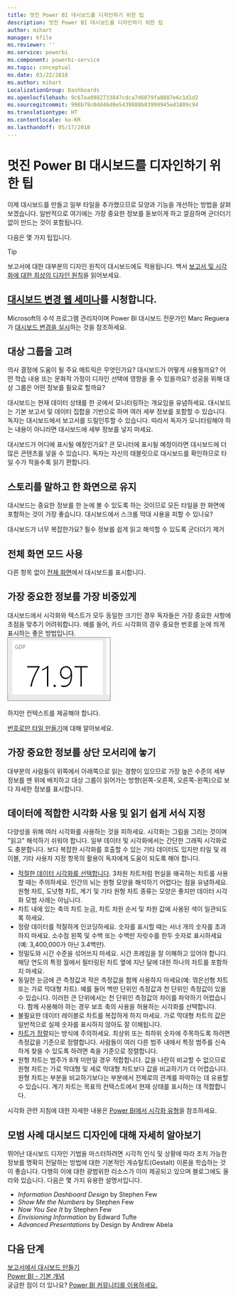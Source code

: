 ```yaml
---
title: 멋진 Power BI 대시보드를 디자인하기 위한 팁
description: 멋진 Power BI 대시보드를 디자인하기 위한 팁
author: mihart
manager: kfile
ms.reviewer: ''
ms.service: powerbi
ms.component: powerbi-service
ms.topic: conceptual
ms.date: 03/22/2018
ms.author: mihart
LocalizationGroup: Dashboards
ms.openlocfilehash: 9c67aa0982733847cdca7d6079fa8887e6c1d1d2
ms.sourcegitcommit: 998b79c0dd46d0e5439888b83999945ed1809c94
ms.translationtype: HT
ms.contentlocale: ko-KR
ms.lasthandoff: 05/17/2018
---
```

# <a name="tips-for-designing-a-great-power-bi-dashboard"></a>멋진 Power BI 대시보드를 디자인하기 위한 팁
이제 대시보드를 만들고 일부 타일을 추가했으므로 모양과 기능을 개선하는 방법을 살펴보겠습니다. 일반적으로 여기에는 가장 중요한 정보를 돋보이게 하고 깔끔하며 군더더기 없이 만드는 것이 포함됩니다.

다음은 몇 가지 팁입니다.

> [!TIP]
> 보고서에 대한 대부분의 디자인 원칙이 대시보드에도 적용됩니다.  백서 [보고서 및 시각화에 대한 최상의 디자인 원칙](power-bi-visualization-best-practices.md)을 읽어보세요.
>
>

## <a name="watch-the-dashboard-makeover-webinarhttpsinfomicrosoftcomco-powerbi-wbnr-fy16-05may-12-dashboard-makeover-registrationhtml"></a>[대시보드 변경 웹 세미나](https://info.microsoft.com/CO-PowerBI-WBNR-FY16-05May-12-Dashboard-Makeover-Registration.html)를 시청합니다.
Microsoft의 수석 프로그램 관리자이며 Power BI 대시보드 전문가인 Marc Reguera가 [대시보드 변경을 실시](https://info.microsoft.com/CO-PowerBI-WBNR-FY16-05May-12-Dashboard-Makeover-Registration.html)하는 것을 참조하세요.

## <a name="consider-your-audience"></a>대상 그룹을 고려
의사 결정에 도움이 될 주요 메트릭은 무엇인가요? 대시보드가 어떻게 사용될까요? 어떤 학습 내용 또는 문화적 가정이 디자인 선택에 영향을 줄 수 있을까요? 성공을 위해 대상 그룹은 어떤 정보를 필요로 할까요?

대시보드는 현재 데이터 상태를 한 곳에서 모니터링하는 개요임을 유념하세요. 대시보드는 기본 보고서 및 데이터 집합을 기반으로 하며 여러 세부 정보를 포함할 수 있습니다. 독자는 대시보드에서 보고서를 드릴인투할 수 있습니다. 따라서 독자가 모니터링해야 하는 내용이 아니라면 대시보드에 세부 정보를 넣지 마세요.

대시보드가 어디에 표시될 예정인가요? 큰 모니터에 표시될 예정이라면 대시보드에 더 많은 콘텐츠를 넣을 수 있습니다. 독자는 자신의 태블릿으로 대시보드를 확인하므로 타일 수가 적을수록 읽기 편합니다.

## <a name="tell-a-story-and-keep-it-to-one-screen"></a>스토리를 말하고 한 화면으로 유지
대시보드는 중요한 정보를 한 눈에 볼 수 있도록 하는 것이므로 모든 타일을 한 화면에 포함하는 것이 가장 좋습니다. 대시보드에서 스크롤 막대 사용을 피할 수 있나요?

대시보드가 너무 복잡한가요?  필수 정보를 쉽게 읽고 해석할 수 있도록 군더더기 제거

## <a name="make-use-of-full-screen-mode"></a>전체 화면 모드 사용
다른 항목 없이 [전체 화면](service-fullscreen-mode.md)에서 대시보드를 표시합니다.

## <a name="make-the-most-important-information-biggest"></a>가장 중요한 정보를 가장 비중있게
대시보드에서 시각화와 텍스트가 모두 동일한 크기인 경우 독자들은 가장 중요한 사항에 초점을 맞추기 어려워합니다. 예를 들어, 카드 시각화의 경우 중요한 번호를 눈에 띄게 표시하는 좋은 방법입니다.  
![카드 시각화](media/service-dashboards-design-tips/pbi_card.png)

하지만 컨텍스트를 제공해야 합니다.  

[번호로만 타일 만들기](power-bi-visualization-card.md)에 대해 알아보세요.

## <a name="put-the-most-important-information-in-the-upper-corner"></a>가장 중요한 정보를 상단 모서리에 놓기
대부분의 사람들이 위쪽에서 아래쪽으로 읽는 경향이 있으므로 가장 높은 수준의 세부 정보를 맨 위에 배치하고 대상 그룹이 읽어가는 방향(왼쪽-오른쪽, 오른쪽-왼쪽)으로 보다 자세한 정보를 표시합니다.

## <a name="use-the-right-visualization-for-the-data-and-format-it-for-easy-reading"></a>데이터에 적합한 시각화 사용 및 읽기 쉽게 서식 지정
다양성을 위해 여러 시각화를 사용하는 것을 피하세요.  시각화는 그림을 그리는 것이며 "읽고" 해석하기 쉬워야 합니다.  일부 데이터 및 시각화에서는 간단한 그래픽 시각화로도 충분합니다. 보다 복잡한 시각화를 호출할 수 있는 기타 데이터도 있지만 타일 및 레이블, 기타 사용자 지정 항목의 활용이 독자에게 도움이 되도록 해야 합니다.  

* [적절한 데이터 시각화를 선택합니다](http://blogs.msdn.com/b/microsoft_business_intelligence1/archive/2012/10/08/best-practices-in-data-visualization.aspx). 3차원 차트처럼 현실을 왜곡하는 차트를 사용할 때는 주의하세요. 인간의 뇌는 원형 모양을 해석하기 어렵다는 점을 유념하세요. 원형 차트, 도넛형 차트, 계기 및 기타 원형 차트 종류는 모양은 좋지만 데이터 시각화 모범 사례는 아닙니다.
* 차트 내에 있는 축의 차트 눈금, 차트 차원 순서 및 차원 값에 사용된 색이 일관되도록 하세요.
* 정량 데이터를 적절하게 인코딩하세요. 숫자를 표시할 때는 서너 개의 숫자를 초과하지 마세요. 소수점 왼쪽 및 수백 또는 수백만 자릿수를 한두 숫자로 표시하세요(예: 3,400,000가 아닌 3.4백만).
* 정밀도와 시간 수준을 섞어쓰지 마세요. 시간 프레임을 잘 이해하고 있어야 합니다.  해당 연도의 특정 월에서 필터링된 차트 옆에 지난 달에 대한 하나의 차트를 포함하지 마세요.
* 동일한 눈금에 큰 측정값과 작은 측정값을 함께 사용하지 마세요(예: 꺾은선형 차트 또는 가로 막대형 차트).  예를 들어 백만 단위인 측정값과 천 단위인 측정값이 있을 수 있습니다.  이러한 큰 단위에서는 천 단위인 측정값의 차이를 파악하기 어렵습니다.  함께 사용해야 하는 경우 보조 축의 사용을 허용하는 시각화를 선택합니다.
* 불필요한 데이터 레이블로 차트를 복잡하게 하지 마세요. 가로 막대형 차트의 값은 일반적으로 실제 숫자를 표시하지 않아도 잘 이해됩니다.
* [차트가 정렬](power-bi-report-change-sort.md)되는 방식에 주의하세요.  최상위 또는 최하위 숫자에 주목하도록 하려면 측정값을 기준으로 정렬합니다.  사람들이 여러 다른 범주 내에서 특정 범주를 신속하게 찾을 수 있도록 하려면 축을 기준으로 정렬합니다.  
* 원형 차트는 범주가 8개 미만일 경우 적합합니다. 값을 나란히 비교할 수 없으므로 원형 차트는 가로 막대형 및 세로 막대형 차트보다 값을 비교하기가 더 어렵습니다. 원형 차트는 부분을 비교하기보다는 부분에서 전체로의 관계를 파악하는 데 유용할 수 있습니다. 계기 차트는 목표의 컨텍스트에서 현재 상태를 표시하는 데 적합합니다.

시각화 관련 지침에 대한 자세한 내용은 [Power BI에서 시각화 유형](power-bi-visualization-types-for-reports-and-q-and-a.md)을 참조하세요.  

## <a name="learning-more-about-best-practice-dashboard-design"></a>모범 사례 대시보드 디자인에 대해 자세히 알아보기
뛰어난 대시보드 디자인 기법을 마스터하려면 시각적 인식 및 상황에 따라 조치 가능한 정보를 명확히 전달하는 방법에 대한 기본적인 게슈탈트(Gestalt) 이론을 학습하는 것이 좋습니다. 다행히 이에 대한 광범위한 리소스가 이미 제공되고 있으며 블로그에도 올라와 있습니다. 다음은 몇 가지 유용한 설명서입니다.

* *Information Dashboard Design* by Stephen Few  
* *Show Me the Numbers* by Stephen Few  
* *Now You See It* by Stephen Few  
* *Envisioning Information* by Edward Tufte  
* *Advanced Presentations* by Design by Andrew Abela   

## <a name="next-steps"></a>다음 단계
[보고서에서 대시보드 만들기](service-dashboard-create.md)  
[Power BI - 기본 개념](service-basic-concepts.md)  
궁금한 점이 더 있나요? [Power BI 커뮤니티를 이용하세요.](http://community.powerbi.com/)
